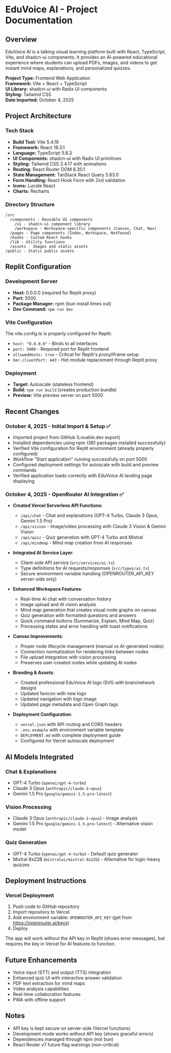 # EduVoice AI - Project Documentation

## Overview
EduVoice AI is a talking visual learning platform built with React, TypeScript, Vite, and shadcn-ui components. It provides an AI-powered educational experience where students can upload PDFs, images, and videos to get instant mind maps, explanations, and personalized quizzes.

**Project Type:** Frontend Web Application  
**Framework:** Vite + React + TypeScript  
**UI Library:** shadcn-ui with Radix UI components  
**Styling:** Tailwind CSS  
**Date Imported:** October 4, 2025

## Project Architecture

### Tech Stack
- **Build Tool:** Vite 5.4.19
- **Framework:** React 18.3.1
- **Language:** TypeScript 5.8.3
- **UI Components:** shadcn-ui with Radix UI primitives
- **Styling:** Tailwind CSS 3.4.17 with animations
- **Routing:** React Router DOM 6.30.1
- **State Management:** TanStack React Query 5.83.0
- **Form Handling:** React Hook Form with Zod validation
- **Icons:** Lucide React
- **Charts:** Recharts

### Directory Structure
```
/src
  /components - Reusable UI components
    /ui - shadcn-ui component library
    /workspace - Workspace-specific components (Canvas, Chat, Nav)
  /pages - Page components (Index, Workspace, NotFound)
  /hooks - Custom React hooks
  /lib - Utility functions
  /assets - Images and static assets
/public - Static public assets
```

## Replit Configuration

### Development Server
- **Host:** 0.0.0.0 (required for Replit proxy)
- **Port:** 5000
- **Package Manager:** npm (bun install times out)
- **Dev Command:** `npm run dev`

### Vite Configuration
The vite.config.ts is properly configured for Replit:
- `host: "0.0.0.0"` - Binds to all interfaces
- `port: 5000` - Required port for Replit frontend
- `allowedHosts: true` - Critical for Replit's proxy/iframe setup
- `hmr.clientPort: 443` - Hot module replacement through Replit proxy

### Deployment
- **Target:** Autoscale (stateless frontend)
- **Build:** `npm run build` (creates production bundle)
- **Preview:** Vite preview server on port 5000

## Recent Changes

### October 4, 2025 - Initial Import & Setup ✅
- Imported project from GitHub (Lovable.dev export)
- Installed dependencies using npm (381 packages installed successfully)
- Verified Vite configuration for Replit environment (already properly configured)
- Workflow "Start application" running successfully on port 5000
- Configured deployment settings for autoscale with build and preview commands
- Verified application loads correctly with EduVoice AI landing page displaying

### October 4, 2025 - OpenRouter AI Integration ✅
- **Created Vercel Serverless API Functions**:
  - `/api/chat` - Chat and explanations (GPT-4 Turbo, Claude 3 Opus, Gemini 1.5 Pro)
  - `/api/vision` - Image/video processing with Claude 3 Vision & Gemini Vision
  - `/api/quiz` - Quiz generation with GPT-4 Turbo and Mixtral
  - `/api/mindmap` - Mind map creation from AI responses

- **Integrated AI Service Layer**:
  - Client-side API service (`src/services/ai.ts`)
  - Type definitions for AI requests/responses (`src/types/ai.ts`)
  - Secure environment variable handling (OPENROUTER_API_KEY server-side only)

- **Enhanced Workspace Features**:
  - Real-time AI chat with conversation history
  - Image upload and AI vision analysis
  - Mind map generation that creates visual node graphs on canvas
  - Quiz generation with formatted questions and answers
  - Quick command buttons (Summarize, Explain, Mind Map, Quiz)
  - Processing states and error handling with toast notifications

- **Canvas Improvements**:
  - Proper node lifecycle management (manual vs AI-generated nodes)
  - Connection normalization for rendering links between nodes
  - File upload integration with vision processing
  - Preserves user-created nodes while updating AI nodes

- **Branding & Assets**:
  - Created professional EduVoice AI logo (SVG with brain/network design)
  - Updated favicon with new logo
  - Updated navigation with logo image
  - Updated page metadata and Open Graph tags

- **Deployment Configuration**:
  - `vercel.json` with API routing and CORS headers
  - `.env.example` with environment variable template
  - `DEPLOYMENT.md` with complete deployment guide
  - Configured for Vercel autoscale deployment

## AI Models Integrated

### Chat & Explanations
- GPT-4 Turbo (`openai/gpt-4-turbo`)
- Claude 3 Opus (`anthropic/claude-3-opus`)
- Gemini 1.5 Pro (`google/gemini-1.5-pro-latest`)

### Vision Processing
- Claude 3 Opus (`anthropic/claude-3-opus`) - Image analysis
- Gemini 1.5 Pro (`google/gemini-1.5-pro-latest`) - Alternative vision model

### Quiz Generation
- GPT-4 Turbo (`openai/gpt-4-turbo`) - Default quiz generator
- Mixtral 8x22B (`mistralai/mixtral-8x22b`) - Alternative for logic-heavy quizzes

## Deployment Instructions

### Vercel Deployment
1. Push code to GitHub repository
2. Import repository to Vercel
3. Add environment variable: `OPENROUTER_API_KEY` (get from https://openrouter.ai/keys)
4. Deploy

The app will work without the API key in Replit (shows error messages), but requires the key in Vercel for AI features to function.

## Future Enhancements
- Voice input (STT) and output (TTS) integration
- Enhanced quiz UI with interactive answer validation
- PDF text extraction for mind maps
- Video analysis capabilities
- Real-time collaboration features
- PWA with offline support

## Notes
- API key is kept secure on server-side (Vercel functions)
- Development mode works without API key (shows graceful errors)
- Dependencies managed through npm (not bun)
- React Router v7 future flag warnings (non-critical)

